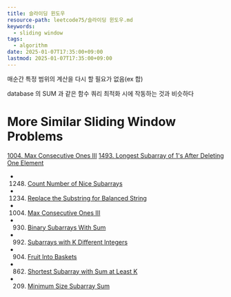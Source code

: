 ```yaml
---
title: 슬라이딩 윈도우
resource-path: leetcode75/슬라이딩 윈도우.md
keywords:
  - sliding window
tags:
  - algorithm
date: 2025-01-07T17:35:00+09:00
lastmod: 2025-01-07T17:35:00+09:00
---
```

매순간 특정 범위의 계산을 다시 할 필요가 없음(ex 합)

database 의  SUM 과 같은 함수 쿼리 최적화 시에 작동하는 것과 비슷하다

# More Similar Sliding Window Problems

[1004. Max Consecutive Ones III](https://leetcode.com/problems/max-consecutive-ones-iii/)
[1493. Longest Subarray of 1's After Deleting One Element](https://leetcode.com/problems/longest-subarray-of-1s-after-deleting-one-element/)
- 1248. [Count Number of Nice Subarrays](https://leetcode.com/problems/count-number-of-nice-subarrays/discuss/419378/JavaC%2B%2BPython-Sliding-Window-atMost(K)-atMost(K-1))
- 1234. [Replace the Substring for Balanced String](https://leetcode.com/problems/replace-the-substring-for-balanced-string/discuss/408978/javacpython-sliding-window/367697)
- 1004. [Max Consecutive Ones III](https://leetcode.com/problems/max-consecutive-ones-iii/discuss/247564/javacpython-sliding-window/379427?page=3)
- 930. [Binary Subarrays With Sum](https://leetcode.com/problems/binary-subarrays-with-sum/discuss/186683/)
- 992. [Subarrays with K Different Integers](https://leetcode.com/problems/subarrays-with-k-different-integers/discuss/234482/JavaC%2B%2BPython-Sliding-Window-atMost(K)-atMost(K-1))
- 904. [Fruit Into Baskets](https://leetcode.com/problems/fruit-into-baskets/discuss/170740/Sliding-Window-for-K-Elements)
- 862. [Shortest Subarray with Sum at Least K](https://leetcode.com/problems/shortest-subarray-with-sum-at-least-k/discuss/143726/C%2B%2BJavaPython-O(N)-Using-Deque)
- 209. [Minimum Size Subarray Sum](https://leetcode.com/problems/minimum-size-subarray-sum/discuss/433123/JavaC++Python-Sliding-Window)
